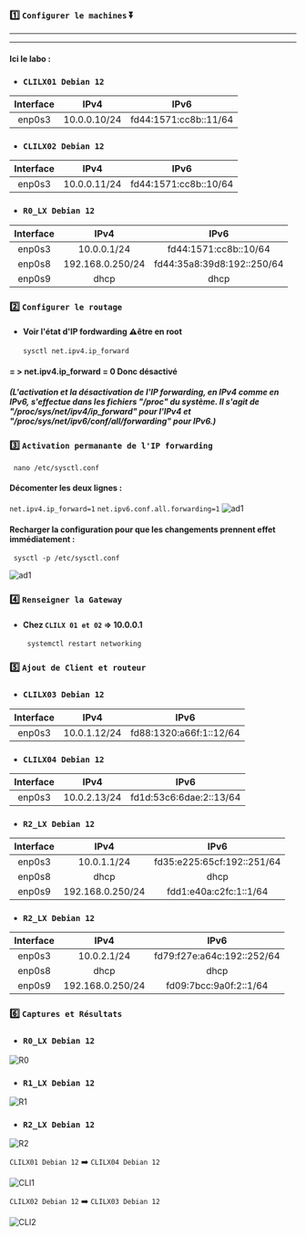 ### 1️⃣ `Configurer le machines` ⏬
---
---
#### Ici le labo :
* ### `CLILX01 Debian 12` 
|Interface|IPv4|IPv6|
|:-:|:-:|:-:|
|enp0s3 |10.0.0.10/24|fd44:1571:cc8b::11/64|
* ### `CLILX02 Debian 12` 
|Interface|IPv4|IPv6|
|:-:|:-:|:-:|
|enp0s3 |10.0.0.11/24|fd44:1571:cc8b::10/64|
* ### `R0_LX Debian 12`
|Interface|IPv4|IPv6|
|:-:|:-:|:-:|
|enp0s3 |10.0.0.1/24|fd44:1571:cc8b::10/64|
|enp0s8|192.168.0.250/24|fd44:35a8:39d8:192::250/64|
|enp0s9|dhcp|dhcp|
### 2️⃣ `Configurer le routage`
* #### Voir l'état d'IP fordwarding ⚠️être en root
      sysctl net.ipv4.ip_forward
#### = > net.ipv4.ip_forward = 0 Donc désactivé
##### (L'activation et la désactivation de l'IP forwarding, en IPv4 comme en IPv6, s'effectue dans les fichiers "/proc" du système. Il s'agit de "/proc/sys/net/ipv4/ip_forward" pour l'IPv4 et "/proc/sys/net/ipv6/conf/all/forwarding" pour IPv6.)
### 3️⃣ `Activation permanante de l'IP forwarding`
     nano /etc/sysctl.conf     
#### Décomenter les deux lignes :
`net.ipv4.ip_forward=1`
`net.ipv6.conf.all.forwarding=1`
![ad1](https://github.com/user-attachments/assets/2233142b-2309-494e-89fe-dcf6c24b2995)
#### Recharger la configuration pour que les changements prennent effet immédiatement :      
     sysctl -p /etc/sysctl.conf     
![ad1](https://github.com/user-attachments/assets/6ea480a1-5c6f-469b-a158-c621107e03e5)
### 4️⃣ `Renseigner la Gateway`
* #### Chez `CLILX 01 et 02` => 10.0.0.1
       systemctl restart networking
### 5️⃣ `Ajout de Client et routeur`
* ### `CLILX03 Debian 12` 
|Interface|IPv4|IPv6|
|:-:|:-:|:-:|
|enp0s3 |10.0.1.12/24|fd88:1320:a66f:1::12/64|
* ### `CLILX04 Debian 12` 
|Interface|IPv4|IPv6|
|:-:|:-:|:-:|
|enp0s3 |10.0.2.13/24|fd1d:53c6:6dae:2::13/64|
* ### `R2_LX Debian 12`
|Interface|IPv4|IPv6|
|:-:|:-:|:-:|
|enp0s3 |10.0.1.1/24|fd35:e225:65cf:192::251/64|
|enp0s8|dhcp|dhcp|
|enp0s9|192.168.0.250/24|fdd1:e40a:c2fc:1::1/64|
* ### `R2_LX Debian 12`
|Interface|IPv4|IPv6|
|:-:|:-:|:-:|
|enp0s3 |10.0.2.1/24|fd79:f27e:a64c:192::252/64|
|enp0s8|dhcp|dhcp|
|enp0s9|192.168.0.250/24|fd09:7bcc:9a0f:2::1/64|
### 6️⃣ `Captures et Résultats`

* ### `R0_LX Debian 12`

![R0](https://github.com/user-attachments/assets/e088ceb3-3d0b-48b5-b0ce-d2da82513462)

* ### `R1_LX Debian 12`

![R1](https://github.com/user-attachments/assets/e75f52d2-fe07-4917-8ef2-f3e529f62d67)

* ### `R2_LX Debian 12`

![R2](https://github.com/user-attachments/assets/55185767-89e9-4a15-9c9d-abe6eb96b498)

`CLILX01 Debian 12` ➡️ `CLILX04 Debian 12`

![CLI1](https://github.com/user-attachments/assets/85d1456d-f78e-4ef5-888c-a96b229eb6f5)

`CLILX02 Debian 12` ➡️ `CLILX03 Debian 12`

![CLI2](https://github.com/user-attachments/assets/e9ab6555-3f01-4889-8bc8-9c5a87ecf4cf)






















